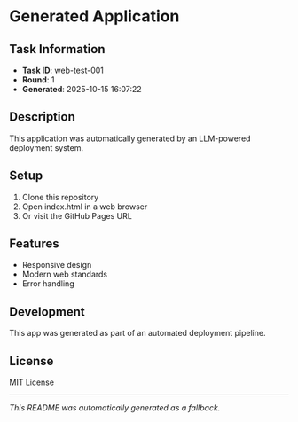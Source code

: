 # Generated Application

## Task Information
- **Task ID**: web-test-001
- **Round**: 1
- **Generated**: 2025-10-15 16:07:22

## Description
This application was automatically generated by an LLM-powered deployment system.

## Setup
1. Clone this repository
2. Open index.html in a web browser
3. Or visit the GitHub Pages URL

## Features
- Responsive design
- Modern web standards
- Error handling

## Development
This app was generated as part of an automated deployment pipeline.

## License
MIT License

---

*This README was automatically generated as a fallback.*